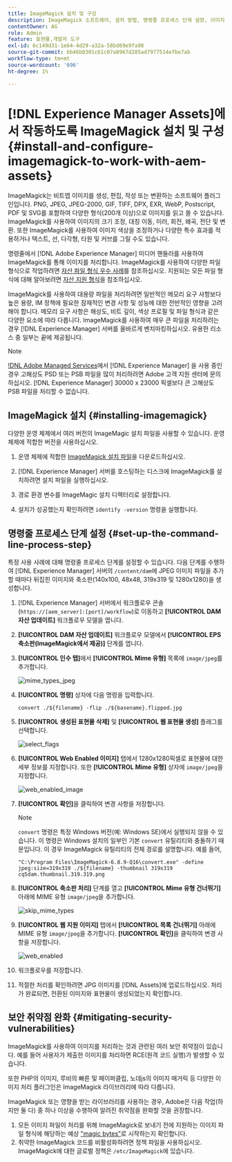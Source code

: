 ```yaml
---
title: ImageMagick 설치 및 구성
description: ImageMagick 소프트웨어, 설치 방법, 명령줄 프로세스 단계 설정, 이미지 축소판 편집, 작성 및 생성 등에 사용
contentOwner: AG
role: Admin
feature: 표현물,개발자 도구
exl-id: 6c149d31-1e64-4d29-a32a-58bd69e9fa98
source-git-commit: bb46b0301c61c07a8967d285ad7977514efbe7ab
workflow-type: tm+mt
source-wordcount: '696'
ht-degree: 1%

---
```


# [!DNL Experience Manager Assets]에서 작동하도록 ImageMagick 설치 및 구성 {#install-and-configure-imagemagick-to-work-with-aem-assets}

ImageMagick는 비트맵 이미지를 생성, 편집, 작성 또는 변환하는 소프트웨어 플러그인입니다. PNG, JPEG, JPEG-2000, GIF, TIFF, DPX, EXR, WebP, Postscript, PDF 및 SVG를 포함하여 다양한 형식(200개 이상)으로 이미지를 읽고 쓸 수 있습니다. ImageMagick를 사용하여 이미지의 크기 조정, 대칭 이동, 미러, 회전, 왜곡, 전단 및 변환. 또한 ImageMagick를 사용하여 이미지 색상을 조정하거나 다양한 특수 효과를 적용하거나 텍스트, 선, 다각형, 타원 및 커브를 그릴 수도 있습니다.

명령줄에서 [!DNL Adobe Experience Manager] 미디어 핸들러를 사용하여 ImageMagick를 통해 이미지를 처리합니다. ImageMagick를 사용하여 다양한 파일 형식으로 작업하려면 [자산 파일 형식 우수 사례](/help/assets/assets-file-format-best-practices.md)를 참조하십시오. 지원되는 모든 파일 형식에 대해 알아보려면 [자산 지원 형식](/help/assets/assets-formats.md)을 참조하십시오.

ImageMagick를 사용하여 대용량 파일을 처리하려면 일반적인 메모리 요구 사항보다 높은 용량, IM 정책에 필요한 잠재적인 변경 사항 및 성능에 대한 전반적인 영향을 고려해야 합니다. 메모리 요구 사항은 해상도, 비트 깊이, 색상 프로필 및 파일 형식과 같은 다양한 요소에 따라 다릅니다. ImageMagick를 사용하여 매우 큰 파일을 처리하려는 경우 [!DNL Experience Manager] 서버를 올바르게 벤치마킹하십시오. 유용한 리소스 중 일부는 끝에 제공됩니다.

>[!NOTE]
>
>[!DNL Adobe Managed Services](AMS)에서 [!DNL Experience Manager] 을 사용 중인 경우 고해상도 PSD 또는 PSB 파일을 많이 처리하려면 Adobe 고객 지원 센터에 문의하십시오. [!DNL Experience Manager] 30000 x 23000 픽셀보다 큰 고해상도 PSB 파일을 처리할 수 없습니다.

## ImageMagick 설치 {#installing-imagemagick}

다양한 운영 체제에서 여러 버전의 ImageMagic 설치 파일을 사용할 수 있습니다. 운영 체제에 적합한 버전을 사용하십시오.

1. 운영 체제에 적합한 [ImageMagick 설치 파일](https://www.imagemagick.org/script/download.php)을 다운로드하십시오.
1. [!DNL Experience Manager] 서버를 호스팅하는 디스크에 ImageMagick를 설치하려면 설치 파일을 실행하십시오.

1. 경로 환경 변수를 ImageMagic 설치 디렉터리로 설정합니다.
1. 설치가 성공했는지 확인하려면 `identify -version` 명령을 실행합니다.

## 명령줄 프로세스 단계 설정 {#set-up-the-command-line-process-step}

특정 사용 사례에 대해 명령줄 프로세스 단계를 설정할 수 있습니다. 다음 단계를 수행하여 [!DNL Experience Manager] 서버의 `/content/dam`에 JPEG 이미지 파일을 추가할 때마다 뒤집힌 이미지와 축소판(140x100, 48x48, 319x319 및 1280x1280)을 생성합니다.

1. [!DNL Experience Manager] 서버에서 워크플로우 콘솔(`https://[aem_server]:[port]/workflow`)로 이동하고 **[!UICONTROL DAM 자산 업데이트]** 워크플로우 모델을 엽니다.
1. **[!UICONTROL DAM 자산 업데이트]** 워크플로우 모델에서 **[!UICONTROL EPS 축소판(ImageMagick에서 제공)]** 단계를 엽니다.
1. **[!UICONTROL 인수 탭]**&#x200B;에서 **[!UICONTROL Mime 유형]** 목록에 `image/jpeg`를 추가합니다.

   ![mime_types_jpeg](assets/mime_types_jpeg.png)

1. **[!UICONTROL 명령]** 상자에 다음 명령을 입력합니다.

   `convert ./${filename} -flip ./${basename}.flipped.jpg`

1. **[!UICONTROL 생성된 표현물 삭제]** 및 **[!UICONTROL 웹 표현물 생성]** 플래그를 선택합니다.

   ![select_flags](assets/select_flags.png)

1. **[!UICONTROL Web Enabled 이미지]** 탭에서 1280x1280픽셀로 표현물에 대한 세부 정보를 지정합니다. 또한 **[!UICONTROL Mime 유형]** 상자에 `image/jpeg`을 지정합니다.

   ![web_enabled_image](assets/web_enabled_image.png)

1. **[!UICONTROL 확인]**&#x200B;을 클릭하여 변경 사항을 저장합니다.

   >[!NOTE]
   >
   >`convert` 명령은 특정 Windows 버전(예: Windows SE)에서 실행되지 않을 수 있습니다. 이 명령은 Windows 설치의 일부인 기본 `convert` 유틸리티와 충돌하기 때문입니다. 이 경우 ImageMagick 유틸리티의 전체 경로를 설명합니다. 예를 들어,
   >
   >
   >`"C:\Program Files\ImageMagick-6.8.9-Q16\convert.exe" -define jpeg:size=319x319 ./${filename} -thumbnail 319x319 cq5dam.thumbnail.319.319.png`

1. **[!UICONTROL 축소판 처리]** 단계를 열고 **[!UICONTROL Mime 유형 건너뛰기]** 아래에 MIME 유형 `image/jpeg`을 추가합니다.

   ![skip_mime_types](assets/skip_mime_types.png)

1. **[!UICONTROL 웹 지원 이미지]** 탭에서 **[!UICONTROL 목록 건너뛰기]** 아래에 MIME 유형 `image/jpeg`을 추가합니다. **[!UICONTROL 확인]**&#x200B;을 클릭하여 변경 사항을 저장합니다.

   ![web_enabled](assets/web_enabled.png)

1. 워크플로우를 저장합니다.

1. 적절한 처리를 확인하려면 JPG 이미지를 [!DNL Assets]에 업로드하십시오. 처리가 완료되면, 전환된 이미지와 표현물이 생성되었는지 확인합니다.

## 보안 취약점 완화 {#mitigating-security-vulnerabilities}

ImageMagick를 사용하여 이미지를 처리하는 것과 관련된 여러 보안 취약점이 있습니다. 예를 들어 사용자가 제출한 이미지를 처리하면 RCE(원격 코드 실행)가 발생할 수 있습니다.

또한 PHP의 이미지, 루비의 빠른 및 페이퍼클립, 노데js의 이미지 매거릭 등 다양한 이미지 처리 플러그인은 ImageMagick 라이브러리에 따라 다릅니다.

ImageMagick 또는 영향을 받는 라이브러리를 사용하는 경우, Adobe은 다음 작업(하지만 둘 다) 중 하나 이상을 수행하여 알려진 취약점을 완화할 것을 권장합니다.

1. 모든 이미지 파일이 처리를 위해 ImageMagick로 보내기 전에 지원하는 이미지 파일 형식에 해당하는 예상 [&quot;magic bytes&quot;](https://en.wikipedia.org/wiki/List_of_file_signatures)로 시작하는지 확인합니다.
1. 취약한 ImageMagick 코드를 비활성화하려면 정책 파일을 사용하십시오. ImageMagick에 대한 글로벌 정책은 `/etc/ImageMagick`에 있습니다.
